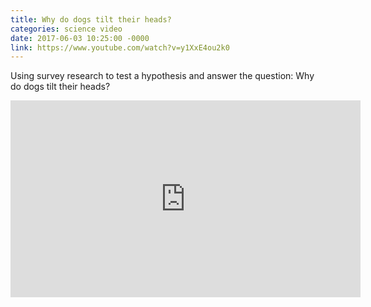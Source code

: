 ```yaml
---
title: Why do dogs tilt their heads?
categories: science video
date: 2017-06-03 10:25:00 -0000
link: https://www.youtube.com/watch?v=y1XxE4ou2k0
---
```

Using survey research to test a hypothesis and answer the question: Why do dogs tilt their heads?

<iframe width="560" height="315" src="https://www.youtube.com/embed/y1XxE4ou2k0" frameborder="0" allowfullscreen></iframe>